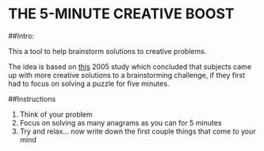 # THE 5-MINUTE CREATIVE BOOST

##Intro:

This a tool to help brainstorm solutions to creative problems.

The idea is based on [this](http://www.ncbi.nlm.nih.gov/pubmed/16019229) 2005 study which concluded that subjects came up with more creative solutions to a brainstorming challenge, if they first had to focus on solving a puzzle for five minutes.

##Instructions

1. Think of your problem
2. Focus on solving as many anagrams as you can for 5 minutes
3. Try and relax... now write down the first couple things that come to your mind




